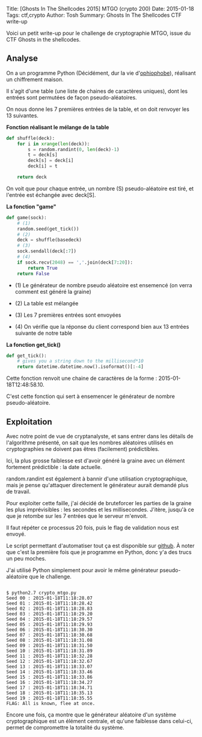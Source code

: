 Title: [Ghosts In The Shellcodes 2015] MTGO (crypto 200)
Date: 2015-01-18
Tags: ctf,crypto
Author: Tosh
Summary: Ghosts In The Shellcodes CTF write-up

Voici un petit write-up pour le challenge de cryptographie MTGO, issue du CTF Ghosts in the shellcodes.

## Analyse

On a un programme Python (Décidément, dur la vie  d'[ophiophobe](https://fr.wikipedia.org/wiki/Ophiophobie)), réalisant un chiffrement maison.

Il s'agit d'une table (une liste de chaines de caractères uniques), dont les entrées sont permutées de façon pseudo-aléatoires.

On nous donne les 7 premières entrées de la table, et on doit renvoyer les 13 suivantes.

**Fonction réalisant le mélange de la table**

```python
def shuffle(deck):
	for i in xrange(len(deck)):
		s = random.randint(0, len(deck)-1)
		t = deck[s]
		deck[s] = deck[i]
		deck[i] = t

	return deck

```

On voit que pour chaque entrée, un nombre (S) pseudo-aléatoire est tiré, et l'entrée est échangée avec deck[S].

**La fonction "game"**

```python
def game(sock):
	# (1)
	random.seed(get_tick())
	# (2)
	deck = shuffle(basedeck)
	# (3)
	sock.sendall(deck[:7])
	# (4)
	if sock.recv(2048) == ','.join(deck[7:20]):
		return True
	return False
```

- (1) Le générateur de nombre pseudo aléatoire est ensemencé (on verra comment est généré la graine)

- (2) La table est mélangée

- (3) Les 7 premières entrées sont envoyées

- (4) On vérifie que la réponse du client correspond bien aux 13 entrées suivante de notre table


**La fonction get_tick()**

```python
def get_tick():
	# gives you a string down to the millisecond*10
	return datetime.datetime.now().isoformat()[:-4]

```

Cette fonction renvoit une chaine de caractères de la forme : 2015-01-18T12:48:58.10.

C'est cette fonction qui sert à ensemencer le générateur de nombre pseudo-aléatoire.


## Exploitation

Avec notre point de vue de cryptanalyste, et sans entrer dans les détails de l'algorithme présenté, on sait que les nombres aléatoires utilisés en cryptographies ne doivent pas êtres (facilement) prédictibles.

Ici, la plus grosse faiblesse est d'avoir généré la graine avec un élément fortement prédictible : la date actuelle.

random.randint est également à bannir d'une utilisation cryptographique, mais je pense qu'attaquer directement le générateur aurait demandé plus de travail.


Pour exploiter cette faille, j'ai décidé de bruteforcer les parties de la graine les plus imprévisibles : les secondes et les millisecondes. J'itère, jusqu'à ce que je retombe sur les 7 entrées que le serveur m'envoit.

Il faut répéter ce processus 20 fois, puis le flag de validation nous est envoyé.

Le script permettant d'automatiser tout ça est disponible sur [github](https://github.com/t00sh/ctf/blob/master/gits_2015/crypto_mtgo.py). À noter que c'est la première fois que je programme en Python, donc y'a des trucs un peu moches.

J'ai utilisé Python simplement pour avoir le même générateur pseudo-aléatoire que le challenge.

```

$ python2.7 crypto_mtgo.py        
Seed 00 : 2015-01-18T11:18:28.07  
Seed 01 : 2015-01-18T11:18:28.42  
Seed 02 : 2015-01-18T11:18:28.83  
Seed 03 : 2015-01-18T11:18:29.20  
Seed 04 : 2015-01-18T11:18:29.57  
Seed 05 : 2015-01-18T11:18:29.93  
Seed 06 : 2015-01-18T11:18:30.30  
Seed 07 : 2015-01-18T11:18:30.68  
Seed 08 : 2015-01-18T11:18:31.08  
Seed 09 : 2015-01-18T11:18:31.50  
Seed 10 : 2015-01-18T11:18:31.89  
Seed 11 : 2015-01-18T11:18:32.28  
Seed 12 : 2015-01-18T11:18:32.67  
Seed 13 : 2015-01-18T11:18:33.07  
Seed 14 : 2015-01-18T11:18:33.46  
Seed 15 : 2015-01-18T11:18:33.86  
Seed 16 : 2015-01-18T11:18:34.27  
Seed 17 : 2015-01-18T11:18:34.71  
Seed 18 : 2015-01-18T11:18:35.13  
Seed 19 : 2015-01-18T11:18:35.55  
FLAG: All is known, flee at once. 

```

Encore une fois, ça montre que le générateur aléatoire d'un système cryptographique est un élément centrale, et qu'une faiblesse dans celui-ci, permet de compromettre la totalité du système.

